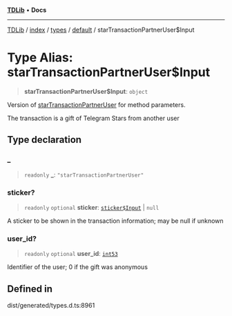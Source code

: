 [**TDLib**](../../../../../../README.md) • **Docs**

***

[TDLib](../../../../../../modules.md) / [index](../../../../../README.md) / [types](../../../README.md) / [default](../README.md) / starTransactionPartnerUser$Input

# Type Alias: starTransactionPartnerUser$Input

> **starTransactionPartnerUser$Input**: `object`

Version of [starTransactionPartnerUser](starTransactionPartnerUser.md) for method parameters.

The transaction is a gift of Telegram Stars from another user

## Type declaration

### \_

> `readonly` **\_**: `"starTransactionPartnerUser"`

### sticker?

> `readonly` `optional` **sticker**: [`sticker$Input`](sticker$Input.md) \| `null`

A sticker to be shown in the transaction information; may be null if unknown

### user\_id?

> `readonly` `optional` **user\_id**: [`int53`](int53.md)

Identifier of the user; 0 if the gift was anonymous

## Defined in

dist/generated/types.d.ts:8961
